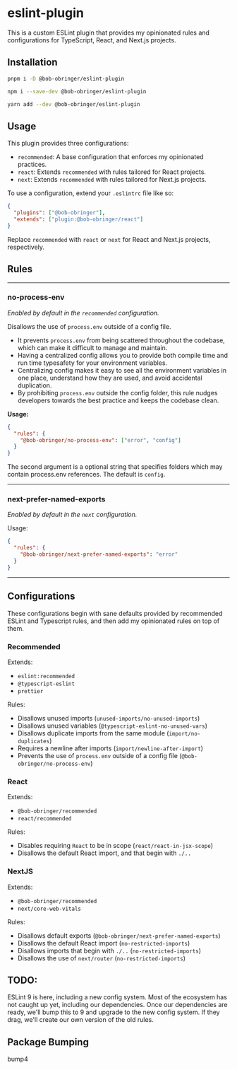 # eslint-plugin

This is a custom ESLint plugin that provides my opinionated rules and
configurations for TypeScript, React, and Next.js projects.

## Installation

```bash
pnpm i -D @bob-obringer/eslint-plugin
```

```bash
npm i --save-dev @bob-obringer/eslint-plugin
```

```bash
yarn add --dev @bob-obringer/eslint-plugin
```

## Usage

This plugin provides three configurations:

- `recommended`: A base configuration that enforces my opinionated practices.
- `react`: Extends `recommended` with rules tailored for React projects.
- `next`: Extends `recommended` with rules tailored for Next.js projects.

To use a configuration, extend your `.eslintrc` file like so:

```json
{
  "plugins": ["@bob-obringer"],
  "extends": ["plugin:@bob-obringer/react"]
}
```

Replace `recommended` with `react` or `next` for React and Next.js projects, respectively.

## Rules

---

### no-process-env

_Enabled by default in the `recommended` configuration._

Disallows the use of `process.env` outside of a config file.

- It prevents `process.env` from being scattered throughout the codebase, which can make it difficult to manage and maintain.
- Having a centralized config allows you to provide both compile time and run time typesafety for your environment variables.
- Centralizing config makes it easy to see all the environment variables in one place, understand how they are used, and avoid accidental duplication.
- By prohibiting `process.env` outside the config folder, this rule nudges developers towards the best practice and keeps the codebase clean.

**Usage:**

```json
{
  "rules": {
    "@bob-obringer/no-process-env": ["error", "config"]
  }
}
```

The second argument is a optional string that specifies folders which may contain process.env references. The default is `config`.

---

### next-prefer-named-exports

_Enabled by default in the `next` configuration._

Usage:

```json
{
  "rules": {
    "@bob-obringer/next-prefer-named-exports": "error"
  }
}
```

---

## Configurations

These configurations begin with sane defaults provided by recommended ESLint and Typescript rules, and then add my opinionated rules on top of them.

### Recommended

Extends:

- `eslint:recommended`
- `@typescript-eslint`
- `prettier`

Rules:

- Disallows unused imports (`unused-imports/no-unused-imports`)
- Disallows unused variables (`@typescript-eslint-no-unused-vars`)
- Disallows duplicate imports from the same module (`import/no-duplicates`)
- Requires a newline after imports (`import/newline-after-import`)
- Prevents the use of `process.env` outside of a config file (`@bob-obringer/no-process-env`)

### React

Extends:

- `@bob-obringer/recommended`
- `react/recommended`

Rules:

- Disables requiring `React` to be in scope (`react/react-in-jsx-scope`)
- Disallows the default React import, and that begin with `./..`

### NextJS

Extends:

- `@bob-obringer/recommended`
- `next/core-web-vitals`

Rules:

- Disallows default exports (`@bob-obringer/next-prefer-named-exports`)
- Disallows the default React import (`no-restricted-imports`)
- Disallows imports that begin with `./..` (`no-restricted-imports`)
- Disallows the use of `next/router` (`no-restricted-imports`)

## TODO:

ESLint 9 is here, including a new config system. Most of the ecosystem has not caught up yet, including our dependencies. Once our dependencies are ready, we'll bump this to 9 and upgrade to the new config system. If they drag, we'll create our own version of the old rules.

## Package Bumping

bump4
